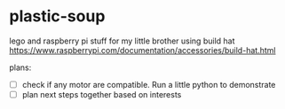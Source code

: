 # plastic-soup
lego and raspberry pi stuff for my little brother using build hat
https://www.raspberrypi.com/documentation/accessories/build-hat.html

plans:

- [ ] check if any motor are compatible. Run a little python to demonstrate
- [ ] plan next steps together based on interests
